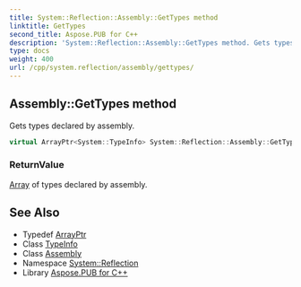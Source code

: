 ```yaml
---
title: System::Reflection::Assembly::GetTypes method
linktitle: GetTypes
second_title: Aspose.PUB for C++
description: 'System::Reflection::Assembly::GetTypes method. Gets types declared by assembly in C++.'
type: docs
weight: 400
url: /cpp/system.reflection/assembly/gettypes/
---
```

## Assembly::GetTypes method


Gets types declared by assembly.

```cpp
virtual ArrayPtr<System::TypeInfo> System::Reflection::Assembly::GetTypes() const
```


### ReturnValue

[Array](../../../system/array/) of types declared by assembly.

## See Also

* Typedef [ArrayPtr](../../../system/arrayptr/)
* Class [TypeInfo](../../../system/typeinfo/)
* Class [Assembly](../)
* Namespace [System::Reflection](../../)
* Library [Aspose.PUB for C++](../../../)
